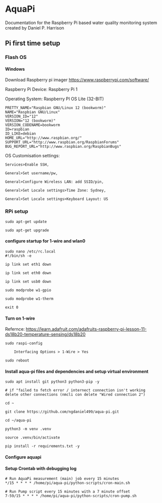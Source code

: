 # AquaPi
Documentation for the Raspberry Pi based water quality monitoring system created by Daniel P. Harrison


## Pi first time setup
### Flash OS
#### Windows
Download Raspberry pi imager https://www.raspberrypi.com/software/

Raspberry Pi Device: Raspberry Pi 1

Operating System: Raspberry PI OS Lite (32-BIT)
	
 	PRETTY_NAME="Raspbian GNU/Linux 12 (bookworm)"
	NAME="Raspbian GNU/Linux"
	VERSION_ID="12"
	VERSION="12 (bookworm)"
	VERSION_CODENAME=bookworm
	ID=raspbian
	ID_LIKE=debian
	HOME_URL="http://www.raspbian.org/"
	SUPPORT_URL="http://www.raspbian.org/RaspbianForums"
	BUG_REPORT_URL="http://www.raspbian.org/RaspbianBugs"
	 
OS Customisation settings: 

	Services>Enable SSH, 

	General>Set username/pw, 

	General>Configure Wireless LAN: add SSID/pin, 

	General>Set Locale settings>Time Zone: Sydney, 

	General>Set Locale settings>Keyboard Layout: US

### RPi setup
  
	sudo apt-get update

	sudo apt-get upgrade

#### configure startup for 1-wire and wlan0
	sudo nano /etc/rc.local
	#!/bin/sh -e
 
	ip link set eth1 down

 	ip link set eth0 down
 
  	ip link set usb0 down
     
	sudo modprobe w1-gpio
	
	sudo modprobe w1-therm

	exit 0
 
#### Turn on 1-wire

Refernce: https://learn.adafruit.com/adafruits-raspberry-pi-lesson-11-ds18b20-temperature-sensing/ds18b20

	sudo raspi-config

		Interfacing Options > 1-Wire > Yes

	sudo reboot



#### Install aqua-pi files and dependencies and setup virtual environment
	sudo apt install git python3 python3-pip -y 
 
 	# if "failed to fetch error / internect connection isn't working delete other connections (nmcli con delete "Wired connection 2")
  
  	cd ~
  
 	git clone https://github.com/ngdaniel499/aqua-pi.git
 
	cd ~/aqua-pi

	python3 -m venv .venv

	source .venv/bin/activate

	pip install -r requirements.txt -y

#### Configure aquapi

#### Setup Crontab with debugging log
	# Run AquaPi measurement (main) job every 15 minutes
	*/15 * * * * /home/pi/aqua-pi/python-scripts/cron-main.sh
	
	# Run Pump script every 15 minutes with a 7 minute offset
	7-59/15 * * * * /home/pi/aqua-pi/python-scripts/cron-pump.sh

 
